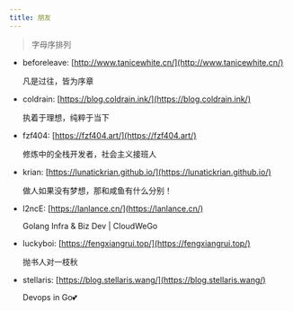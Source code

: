 ```yaml
---
title: 朋友
---
```


> 字母序排列

- beforeleave: [http://www.tanicewhite.cn/](http://www.tanicewhite.cn/)

    凡是过往，皆为序章

- coldrain: [https://blog.coldrain.ink/](https://blog.coldrain.ink/)

    执着于理想，纯粹于当下

- fzf404: [https://fzf404.art/](https://fzf404.art/)

    修炼中的全栈开发者，社会主义接班人

- krian: [https://lunatickrian.github.io/](https://lunatickrian.github.io/)

    做人如果没有梦想，那和咸鱼有什么分别！

- l2ncE: [https://lanlance.cn/](https://lanlance.cn/)

    Golang Infra & Biz Dev | CloudWeGo

- luckyboi: [https://fengxiangrui.top/](https://fengxiangrui.top/)

    抛书人对一枝秋

- stellaris: [https://blog.stellaris.wang/](https://blog.stellaris.wang/)

    Devops in Go💕

